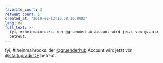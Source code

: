 ```yaml
---
favorite_count: 3
retweet_count: 1
created_at: "2019-02-13T16:38:16.000Z"
lang: de
full_text: >-
  fyi, #rheinmainrocks: der @gruenderhub Account wird jetzt von @startupradioDE
  betreut.
---
```


fyi, #rheinmainrocks: der [@gruenderhub](https://twitter.com/gruenderhub)
Account wird jetzt von [@startupradioDE](https://twitter.com/startupradioDE)
betreut.
